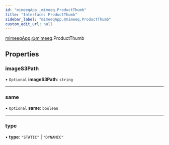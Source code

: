 ```yaml
---
id: "mimeeqApp._mimeeq.ProductThumb"
title: "Interface: ProductThumb"
sidebar_label: "mimeeqApp.@mimeeq.ProductThumb"
custom_edit_url: null
---
```


[mimeeqApp](../modules/mimeeqApp.md).[@mimeeq](../namespaces/mimeeqApp._mimeeq.md).ProductThumb

## Properties

### imageS3Path

• `Optional` **imageS3Path**: `string`

___

### same

• `Optional` **same**: `boolean`

___

### type

• **type**: ``"STATIC"`` \| ``"DYNAMIC"``
